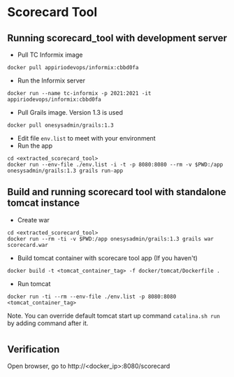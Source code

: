 # Scorecard Tool
## Running scorecard_tool with development server

* Pull TC Informix image
```
docker pull appiriodevops/informix:cbbd0fa
```

* Run the Informix server
```
docker run --name tc-informix -p 2021:2021 -it appiriodevops/informix:cbbd0fa
```

* Pull Grails image. Version 1.3 is used
```
docker pull onesysadmin/grails:1.3
```

* Edit file ```env.list``` to meet with your environment
* Run the app
```
cd <extracted_scorecard_tool>
docker run --env-file ./env.list -i -t -p 8080:8080 --rm -v $PWD:/app onesysadmin/grails:1.3 grails run-app
```

## Build and running scorecard tool with standalone tomcat instance
* Create war
```
cd <extracted_scorecard_tool>
docker run --rm -ti -v $PWD:/app onesysadmin/grails:1.3 grails war scorecard.war
```

* Build tomcat container with scorecare tool app (If you haven't)
```
docker build -t <tomcat_container_tag> -f docker/tomcat/Dockerfile .
```

* Run tomcat
```
docker run -ti --rm --env-file ./env.list -p 8080:8080 <tomcat_container_tag>
```

Note. You can override default tomcat start up command ```catalina.sh run``` by adding command
after it.

#
## Verification
Open browser, go to http://<docker_ip>:8080/scorecard
